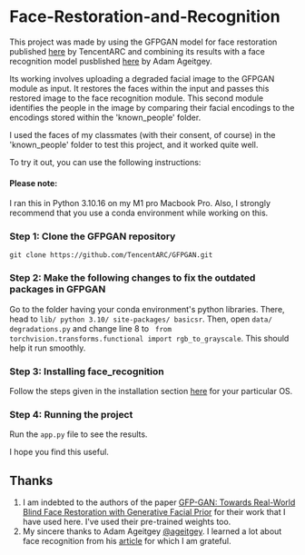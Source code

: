 # Face-Restoration-and-Recognition
This project was made by using the GFPGAN model for face restoration published [here](https://github.com/TencentARC/GFPGAN) by TencentARC and combining its results with a face recognition model pusblished [here](https://github.com/ageitgey/face_recognition) by Adam Ageitgey. 

Its working involves uploading a degraded facial image to the GFPGAN module as input. It restores the faces within the input and passes this restored image to the face recognition module. This second module identifies the people in the image by comparing their facial encodings to the encodings stored within the 'known_people' folder. 

I used the faces of my classmates (with their consent, of course) in the 'known_people' folder to test this project, and it worked quite well.

To try it out, you can use the following instructions:

#### Please note: 
I ran this in Python 3.10.16 on my M1 pro Macbook Pro.
Also, I strongly recommend that you use a conda environment while working on this.

### Step 1: Clone the GFPGAN repository
```
git clone https://github.com/TencentARC/GFPGAN.git
```
### Step 2: Make the following changes to fix the outdated packages in GFPGAN
Go to the folder having your conda environment's python libraries. There, head to ```lib/ python 3.10/ site-packages/ basicsr```.
Then, open ```data/ degradations.py``` and change line 8 to ```
from torchvision.transforms.functional import rgb_to_grayscale```. This should help it run smoothly.
### Step 3: Installing face_recognition
Follow the steps given in the installation section [here](https://github.com/ageitgey/face_recognition) for your particular OS.

### Step 4: Running the project
Run the ```app.py``` file to see the results.

I hope you find this useful. 

## Thanks
1. I am indebted to the authors of the paper [GFP-GAN: Towards Real-World Blind Face Restoration with Generative Facial Prior](https://arxiv.org/pdf/2101.04061) for their work that I have used here. I've used their pre-trained weights too.
2. My sincere thanks to Adam Ageitgey [@ageitgey](https://x.com/ageitgey). I learned a lot about face recognition from his [article](https://medium.com/@ageitgey/machine-learning-is-fun-part-4-modern-face-recognition-with-deep-learning-c3cffc121d78) for which I am grateful.
